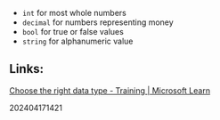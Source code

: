 - `int` for most whole numbers
- `decimal` for numbers representing money
- `bool` for true or false values
- `string` for alphanumeric value

## Links:

[Choose the right data type - Training | Microsoft Learn](https://learn.microsoft.com/en-us/training/modules/csharp-choose-data-type/6-choose-right-data-type)

202404171421